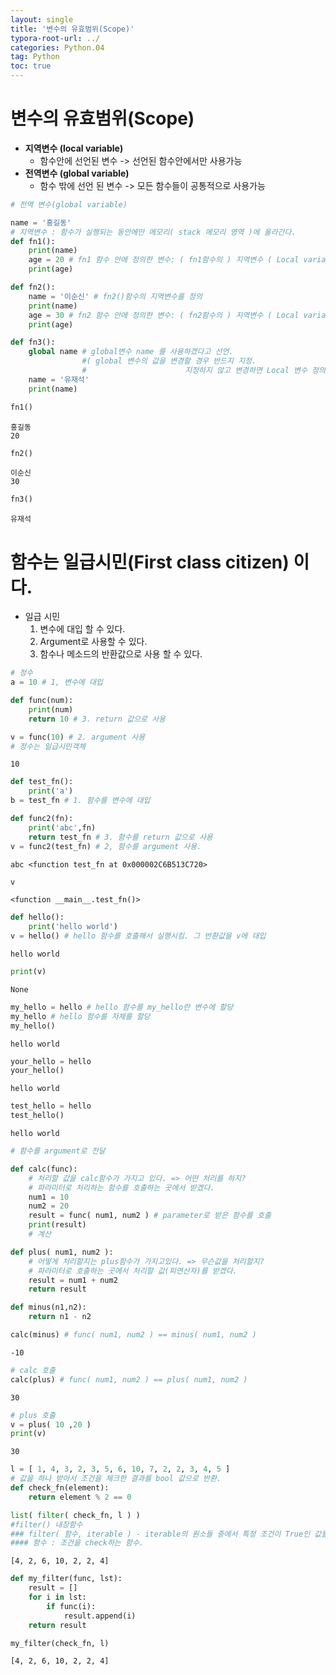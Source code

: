 ```yaml
---
layout: single
title: '변수의 유효범위(Scope)'
typora-root-url: ../
categories: Python.04
tag: Python
toc: true
---
```


# 변수의 유효범위(Scope)

- **지역변수 (local variable)**
    - 함수안에 선언된 변수 -> 선언된 함수안에서만 사용가능
- **전역변수 (global variable)**
    - 함수 밖에 선언 된 변수 -> 모든 함수들이 공통적으로 사용가능

```python
# 전역 변수(global variable)

name = '홍길동'
# 지역변수 : 함수가 실행되는 동안에만 메모리( stack 메모리 영역 )에 올라간다.
def fn1():
    print(name)
    age = 20 # fn1 함수 안에 정의한 변수: ( fn1함수의 ) 지역변수 ( Local variable )
    print(age)
```


```python
def fn2():
    name = '이순신' # fn2()함수의 지역변수를 정의 
    print(name)
    age = 30 # fn2 함수 안에 정의한 변수: ( fn2함수의 ) 지역변수 ( Local variable )
    print(age)
```


```python
def fn3():
    global name # global변수 name 를 사용하겠다고 선언. 
                #( global 변수의 값을 변경할 경우 반드지 지정. 
                #                      지정하지 않고 변경하면 Local 변수 정의하는것이 된다. )
    name = '유재석'
    print(name)
```


```python
fn1()
```

    홍길동
    20



```python
fn2()
```

    이순신
    30



```python
fn3()
```

    유재석


# 함수는 일급시민(First class citizen) 이다. 
- 일급 시민
    1. 변수에 대입 할 수 있다.
    1. Argument로 사용할 수 있다.
    1. 함수나 메소드의 반환값으로 사용 할 수 있다.


```python
# 정수
a = 10 # 1, 변수에 대입

def func(num):
    print(num)
    return 10 # 3. return 값으로 사용
```


```python
v = func(10) # 2. argument 사용
# 정수는 일급시민객체
```

    10



```python
def test_fn():
    print('a')
b = test_fn # 1. 함수를 변수에 대입
```


```python
def func2(fn): 
    print('abc',fn)
    return test_fn # 3. 함수를 return 값으로 사용
v = func2(test_fn) # 2, 함수를 argument 사용.
```

    abc <function test_fn at 0x000002C6B513C720>



```python
v
```




    <function __main__.test_fn()>




```python
def hello():
    print('hello world')
v = hello() # hello 함수를 호출해서 실행시킴. 그 반환값을 v에 대입
```

    hello world



```python
print(v)
```

    None



```python
my_hello = hello # hello 함수를 my_hello란 변수에 할당
my_hello # hello 함수를 자체를 할당
my_hello()
```

    hello world



```python
your_hello = hello
your_hello()
```

    hello world



```python
test_hello = hello
test_hello()
```

    hello world



```python
# 함수를 argument로 전달

def calc(func):
    # 처리할 값을 calc함수가 가지고 있다. => 어떤 처리를 하지?
    # 파라미터로 처리하는 함수를 호출하는 곳에서 받겠다.
    num1 = 10
    num2 = 20
    result = func( num1, num2 ) # parameter로 받은 함수를 호출
    print(result)
    # 계산
```


```python
def plus( num1, num2 ):
    # 어떻게 처리할지는 plus함수가 가지고있다. => 무슨값을 처리할지?
    # 파라미터로 호출하는 곳에서 처리할 값(피연산자)를 받겠다.
    result = num1 + num2
    return result
```


```python
def minus(n1,n2):
    return n1 - n2
```


```python
calc(minus) # func( num1, num2 ) == minus( num1, num2 )
```

    -10



```python
# calc 호출
calc(plus) # func( num1, num2 ) == plus( num1, num2 )
```

    30



```python
# plus 호출
v = plus( 10 ,20 )
print(v)    
```

    30



```python
l = [ 1, 4, 3, 2, 3, 5, 6, 10, 7, 2, 2, 3, 4, 5 ]
# 값을 하나 받아서 조건을 체크한 결과를 bool 값으로 반환.
def check_fn(element):
    return element % 2 == 0
```


```python
list( filter( check_fn, l ) )
#filter() 내장함수
### filter( 함수, iterable ) - iterable의 원소들 중에서 특정 조건이 True인 값들을 제공한다.
#### 함수 : 조건을 check하는 함수.
```




    [4, 2, 6, 10, 2, 2, 4]




```python
def my_filter(func, lst):
    result = []
    for i in lst:
        if func(i):
            result.append(i)
    return result
```


```python
my_filter(check_fn, l)
```




    [4, 2, 6, 10, 2, 2, 4]
